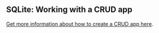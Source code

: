 ## SQLite: Working with a CRUD app

[Get more information about how to create a CRUD app here](https://github.com/monmima/php-sqlite-crud).